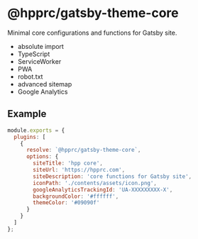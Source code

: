 # @hpprc/gatsby-theme-core

Minimal core configurations and functions for Gatsby site.

- absolute import
- TypeScript
- ServiceWorker
- PWA
- robot.txt
- advanced sitemap
- Google Analytics

## Example

```javascript
module.exports = {
  plugins: [
    {
      resolve: `@hpprc/gatsby-theme-core`,
      options: {
        siteTitle: 'hpp core',
        siteUrl: 'https://hpprc.com',
        siteDescription: 'core functions for Gatsby site',
        iconPath: './contents/assets/icon.png',
        googleAnalyticsTrackingId: 'UA-XXXXXXXXX-X',
        backgroundColor: '#ffffff',
        themeColor: '#09090f'
      }
    }
  ]
};
```
